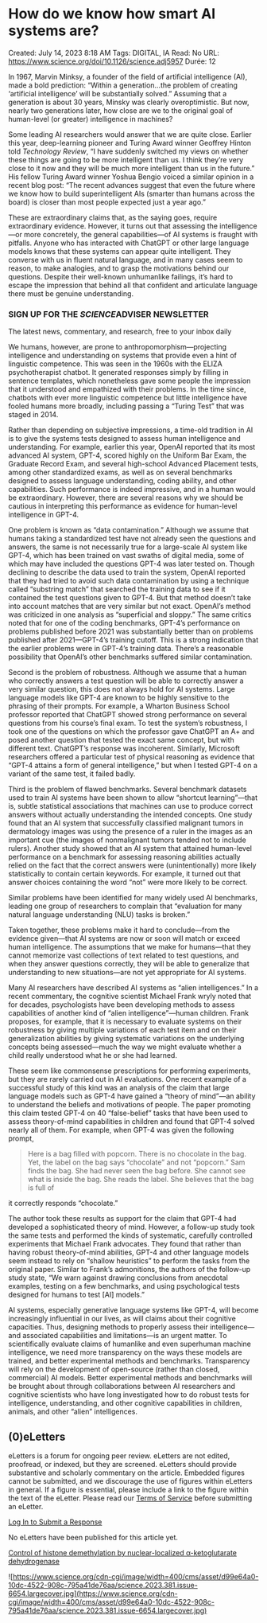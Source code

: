 # How do we know how smart AI systems are?

Created: July 14, 2023 8:18 AM
Tags: DIGITAL, IA
Read: No
URL: https://www.science.org/doi/10.1126/science.adj5957
Durée: 12

In 1967, Marvin Minksy, a founder of the field of artificial intelligence (AI), made a bold prediction: “Within a generation…the problem of creating ‘artificial intelligence’ will be substantially solved.” Assuming that a generation is about 30 years, Minsky was clearly overoptimistic. But now, nearly two generations later, how close are we to the original goal of human-level (or greater) intelligence in machines?

Some leading AI researchers would answer that we are quite close. Earlier this year, deep-learning pioneer and Turing Award winner Geoffrey Hinton told *Technology Review*, “I have suddenly switched my views on whether these things are going to be more intelligent than us. I think they’re very close to it now and they will be much more intelligent than us in the future.” His fellow Turing Award winner Yoshua Bengio voiced a similar opinion in a recent blog post: “The recent advances suggest that even the future where we know how to build superintelligent AIs (smarter than humans across the board) is closer than most people expected just a year ago.”

These are extraordinary claims that, as the saying goes, require extraordinary evidence. However, it turns out that assessing the intelligence—or more concretely, the general capabilities—of AI systems is fraught with pitfalls. Anyone who has interacted with ChatGPT or other large language models knows that these systems can appear quite intelligent. They converse with us in fluent natural language, and in many cases seem to reason, to make analogies, and to grasp the motivations behind our questions. Despite their well-known unhumanlike failings, it’s hard to escape the impression that behind all that confident and articulate language there must be genuine understanding.

### SIGN UP FOR THE *SCIENCE*ADVISER NEWSLETTER

The latest news, commentary, and research, free to your inbox daily

We humans, however, are prone to anthropomorphism—projecting intelligence and understanding on systems that provide even a hint of linguistic competence. This was seen in the 1960s with the ELIZA psychotherapist chatbot. It generated responses simply by filling in sentence templates, which nonetheless gave some people the impression that it understood and empathized with their problems. In the time since, chatbots with ever more linguistic competence but little intelligence have fooled humans more broadly, including passing a “Turing Test” that was staged in 2014.

Rather than depending on subjective impressions, a time-old tradition in AI is to give the systems tests designed to assess human intelligence and understanding. For example, earlier this year, OpenAI reported that its most advanced AI system, GPT-4, scored highly on the Uniform Bar Exam, the Graduate Record Exam, and several high-school Advanced Placement tests, among other standardized exams, as well as on several benchmarks designed to assess language understanding, coding ability, and other capabilities. Such performance is indeed impressive, and in a human would be extraordinary. However, there are several reasons why we should be cautious in interpreting this performance as evidence for human-level intelligence in GPT-4.

One problem is known as “data contamination.” Although we assume that humans taking a standardized test have not already seen the questions and answers, the same is not necessarily true for a large-scale AI system like GPT-4, which has been trained on vast swaths of digital media, some of which may have included the questions GPT-4 was later tested on. Though declining to describe the data used to train the system, OpenAI reported that they had tried to avoid such data contamination by using a technique called “substring match” that searched the training data to see if it contained the test questions given to GPT-4. But that method doesn’t take into account matches that are very similar but not exact. OpenAI’s method was criticized in one analysis as “superficial and sloppy.” The same critics noted that for one of the coding benchmarks, GPT-4’s performance on problems published before 2021 was substantially better than on problems published after 2021—GPT-4’s training cutoff. This is a strong indication that the earlier problems were in GPT-4’s training data. There’s a reasonable possibility that OpenAI’s other benchmarks suffered similar contamination.

Second is the problem of robustness. Although we assume that a human who correctly answers a test question will be able to correctly answer a very similar question, this does not always hold for AI systems. Large language models like GPT-4 are known to be highly sensitive to the phrasing of their prompts. For example, a Wharton Business School professor reported that ChatGPT showed strong performance on several questions from his course’s final exam. To test the system’s robustness, I took one of the questions on which the professor gave ChatGPT an A+ and posed another question that tested the exact same concept, but with different text. ChatGPT’s response was incoherent. Similarly, Microsoft researchers offered a particular test of physical reasoning as evidence that “GPT-4 attains a form of general intelligence,” but when I tested GPT-4 on a variant of the same test, it failed badly.

Third is the problem of flawed benchmarks. Several benchmark datasets used to train AI systems have been shown to allow “shortcut learning”—that is, subtle statistical associations that machines can use to produce correct answers without actually understanding the intended concepts. One study found that an AI system that successfully classified malignant tumors in dermatology images was using the presence of a ruler in the images as an important cue (the images of nonmalignant tumors tended not to include rulers). Another study showed that an AI system that attained human-level performance on a benchmark for assessing reasoning abilities actually relied on the fact that the correct answers were (unintentionally) more likely statistically to contain certain keywords. For example, it turned out that answer choices containing the word “not” were more likely to be correct.

Similar problems have been identified for many widely used AI benchmarks, leading one group of researchers to complain that “evaluation for many natural language understanding (NLU) tasks is broken.”

Taken together, these problems make it hard to conclude—from the evidence given—that AI systems are now or soon will match or exceed human intelligence. The assumptions that we make for humans—that they cannot memorize vast collections of text related to test questions, and when they answer questions correctly, they will be able to generalize that understanding to new situations—are not yet appropriate for AI systems.

Many AI researchers have described AI systems as “alien intelligences.” In a recent commentary, the cognitive scientist Michael Frank wryly noted that for decades, psychologists have been developing methods to assess capabilities of another kind of “alien intelligence”—human children. Frank proposes, for example, that it is necessary to evaluate systems on their robustness by giving multiple variations of each test item and on their generalization abilities by giving systematic variations on the underlying concepts being assessed—much the way we might evaluate whether a child really understood what he or she had learned.

These seem like commonsense prescriptions for performing experiments, but they are rarely carried out in AI evaluations. One recent example of a successful study of this kind was an analysis of the claim that large language models such as GPT-4 have gained a “theory of mind”—an ability to understand the beliefs and motivations of people. The paper promoting this claim tested GPT-4 on 40 “false-belief” tasks that have been used to assess theory-of-mind capabilities in children and found that GPT-4 solved nearly all of them. For example, when GPT-4 was given the following prompt,

> Here is a bag filled with popcorn. There is no chocolate in the bag. Yet, the label on the bag says “chocolate” and not “popcorn.” Sam finds the bag. She had never seen the bag before. She cannot see what is inside the bag. She reads the label. She believes that the bag is full of
> 

it correctly responds “chocolate.”

The author took these results as support for the claim that GPT-4 had developed a sophisticated theory of mind. However, a follow-up study took the same tests and performed the kinds of systematic, carefully controlled experiments that Michael Frank advocates. They found that rather than having robust theory-of-mind abilities, GPT-4 and other language models seem instead to rely on “shallow heuristics” to perform the tasks from the original paper. Similar to Frank’s admonitions, the authors of the follow-up study state, “We warn against drawing conclusions from anecdotal examples, testing on a few benchmarks, and using psychological tests designed for humans to test [AI] models.”

AI systems, especially generative language systems like GPT-4, will become increasingly influential in our lives, as will claims about their cognitive capacities. Thus, designing methods to properly assess their intelligence—and associated capabilities and limitations—is an urgent matter. To scientifically evaluate claims of humanlike and even superhuman machine intelligence, we need more transparency on the ways these models are trained, and better experimental methods and benchmarks. Transparency will rely on the development of open-source (rather than closed, commercial) AI models. Better experimental methods and benchmarks will be brought about through collaborations between AI researchers and cognitive scientists who have long investigated how to do robust tests for intelligence, understanding, and other cognitive capabilities in children, animals, and other “alien” intelligences.

## (0)eLetters

eLetters is a forum for ongoing peer review. eLetters are not edited, proofread, or indexed, but they are screened. eLetters should provide substantive and scholarly commentary on the article. Embedded figures cannot be submitted, and we discourage the use of figures within eLetters in general. If a figure is essential, please include a link to the figure within the text of the eLetter. Please read our [Terms of Service](https://www.science.org/content/page/terms-service) before submitting an eLetter.

[Log In to Submit a Response](https://www.science.org/action/ssostart?redirectUri=/doi/full/10.1126/science.adj5957)

No eLetters have been published for this article yet.

[Control of histone demethylation by nuclear-localized α-ketoglutarate dehydrogenase](https://www.science.org/doi/10.1126/science.adf8822)

![https://www.science.org/cdn-cgi/image/width=400/cms/asset/d99e64a0-10dc-4522-908c-795a41de76aa/science.2023.381.issue-6654.largecover.jpg](https://www.science.org/cdn-cgi/image/width=400/cms/asset/d99e64a0-10dc-4522-908c-795a41de76aa/science.2023.381.issue-6654.largecover.jpg)
